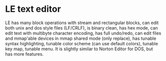 LE text editor
===

LE has many block operations with stream and rectangular blocks, can edit
both unix and dos style files (LF/CRLF), is binary clean, has hex mode, can
edit text with multibyte character encoding, has full undo/redo, can edit
files and mmap'able devices in mmap shared mode (only replace), has tunable
syntax highlighting, tunable color scheme (can use default colors), tunable
key map, tunable menu. It is slightly similar to Norton Editor for DOS, but
has more features.
